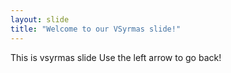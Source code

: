 ```yaml
---
layout: slide
title: "Welcome to our VSyrmas slide!"
---
```

This is vsyrmas slide
Use the left arrow to go back!